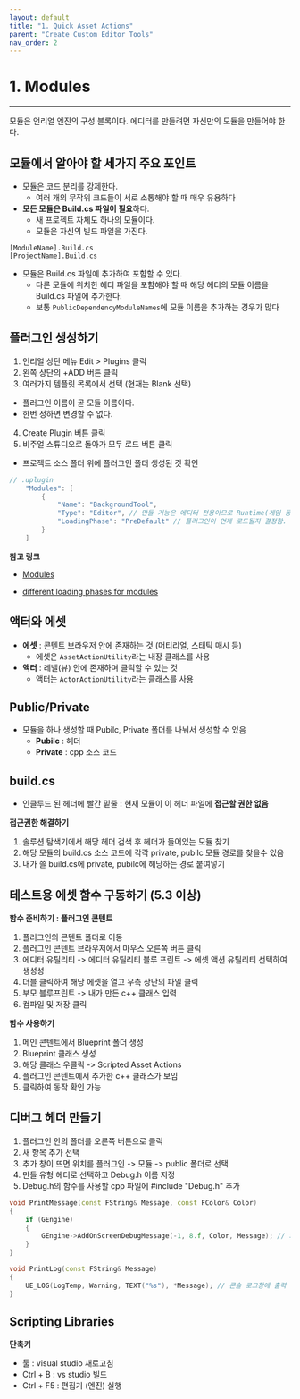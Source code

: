 ```yaml
---
layout: default
title: "1. Quick Asset Actions"
parent: "Create Custom Editor Tools"
nav_order: 2
---
```

# 1. Modules
---

모듈은 언리얼 엔진의 구성 블록이다.
에디터를 만들려면 자신만의 모듈을 만들어야 한다.

## 모듈에서 알아야 할 세가지 주요 포인트

- 모듈은 코드 분리를 강제한다.
    - 여러 개의 무작위 코드들이 서로 소통해야 할 때 매우 유용하다
- **모든 모듈은 Build.cs 파일이 필요**하다.
  -  새 프로젝트 자체도 하나의 모듈이다.
  -  모듈은 자신의 빌드 파일을 가진다.
```
[ModuleName].Build.cs
[ProjectName].Build.cs
```
- 모듈은 Build.cs 파일에 추가하여 포함할 수 있다.
  - 다른 모듈에 위치한 헤더 파일을 포함해야 할 때 해당 헤더의 모듈 이름을 Build.cs 파일에 추가한다.
  - 보통  `PublicDependencyModuleNames`에 모듈 이름을 추가하는 경우가 많다

## 플러그인 생성하기
1. 언리얼 상단 메뉴  Edit > Plugins 클릭
2. 왼쪽 상단의 +ADD 버튼 클릭
3. 여러가지 템플릿 목록에서 선택 (현재는 Blank 선택)
  - 플러그인 이름이 곧 모듈 이름이다.
  - 한번 정하면 변경할 수 없다.
4. Create Plugin 버튼 클릭
5. 비주얼 스튜디오로 돌아가 모두 로드 버튼 클릭
- 프로젝트 소스 폴더 위에 플러그인 폴더 생성된 것 확인

```c++
// .uplugin
	"Modules": [
		{
			"Name": "BackgroundTool",
			"Type": "Editor", // 만들 기능은 에디터 전용이므로 Runtime(게임 동작시 실행되는 타입) -> Editor로 변경
			"LoadingPhase": "PreDefault" // 플러그인이 언제 로드될지 결정함. PreDefault: 게임 모듈보다 먼저 로드됨
		}
	]
```

**참고 링크**
- [Modules](https://dev.epicgames.com/documentation/en-us/unreal-engine/modules?application_version=4.27)

- [different loading phases for modules](https://dev.epicgames.com/documentation/en-us/unreal-engine/API/Runtime/Projects/ELoadingPhase__Type?application_version=5.0)

## 액터와 에셋
- **에셋** : 콘텐트 브라우저 안에 존재하는 것 (머티리얼, 스태틱 매시 등)
  -  에셋은 `AssetActionUtility`라는 내장 클래스를 사용
- **액터** : 레벨(뷰) 안에 존재하며 클릭할 수 있는 것
  -  액터는 `ActorActionUtility`라는 클래스를 사용

## Public/Private
- 모듈을 하나 생성할 때 Pubilc, Private 폴더를 나눠서 생성할 수 있음
  - **Pubilc** : 헤더
  - **Private** : cpp 소스 코드 

## build.cs
- 인클루드 된 헤더에 빨간 밑줄 : 현재 모듈이 이 헤더 파일에 **접근할 권한 없음**

**접근권한 해결하기**  
1. 솔루션 탐색기에서 해당 헤더 검색 후 헤더가 들어있는 모듈 찾기
2. 해당 모듈의 build.cs 소스 코드에 각각 private, pubilc 모듈 경로를 찾을수 있음
3. 내가 쓸 build.cs에 private, pubilc에 해당하는 경로 붙여넣기

## 테스트용 에셋 함수 구동하기 (5.3 이상)
**함수 준비하기 : 플러그인 콘텐트**
1. 플러그인의 콘텐트 폴더로 이동
2. 플러그인 콘텐트 브라우저에서 마우스 오른쪽 버튼 클릭
3. 에디터 유틸리티 -> 에디터 유틸리티 블루 프린트 -> 에셋 액션 유틸리티 선택하여 생성성
4. 더블 클릭하여 해당 에셋을 열고 우측 상단의 파일 클릭
5. 부모 블루프린트 -> 내가 만든 c++ 클래스 입력
6. 컴파일 및 저장 클릭

**함수 사용하기**
1. 메인 콘텐트에서 Blueprint 폴더 생성
2. Blueprint 클래스 생성
3. 해당 클래스 우클릭 -> Scripted Asset Actions
4. 플러그인 콘텐트에서 추가한 c++ 클래스가 보임
5. 클릭하여 동작 확인 가능  

## 디버그 헤더 만들기
1. 플러그인 안의 폴더를 오른쪽 버튼으로 클릭
2. 새 항목 추가 선택
3. 추가 창이 뜨면 위치를 플러그인 -> 모듈 -> public 폴더로 선택
4. 만들 유형 헤더로 선택하고 Debug.h 이름 지정
5. Debug.h의 함수를 사용할 cpp 파일에 #include "Debug.h" 추가

```c++
void PrintMessage(const FString& Message, const FColor& Color)
{
	if (GEngine)
	{
		GEngine->AddOnScreenDebugMessage(-1, 8.f, Color, Message); // 화면 좌상단에 출력
	}
}

void PrintLog(const FString& Message)
{
	UE_LOG(LogTemp, Warning, TEXT("%s"), *Message); // 콘솔 로그창에 출력
}
```

## Scripting Libraries


**단축키**
- 툴 : visual studio 새로고침
- Ctrl + B : vs studio 빌드
- Ctrl + F5 : 편집기 (엔진) 실행